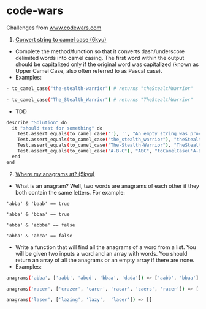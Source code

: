 # code-wars

Challenges from www.codewars.com

1. [Convert string to camel case (6kyu)](https://www.codewars.com/kata/517abf86da9663f1d2000003/train/ruby)

- Complete the method/function so that it converts dash/underscore delimited words into camel casing. The first word within the output should be capitalized only if the original word was capitalized (known as Upper Camel Case, also often referred to as Pascal case).
- Examples:

```bash
- to_camel_case("the-stealth-warrior") # returns "theStealthWarrior"

- to_camel_case("The_Stealth_Warrior") # returns "TheStealthWarrior"
```

- TDD

```bash
describe "Solution" do
  it "should test for something" do
    Test.assert_equals(to_camel_case(''), '', "An empty string was provided but not returned")
    Test.assert_equals(to_camel_case("the_stealth_warrior"), "theStealthWarrior", "toCamelCase('the_stealth_warrior') did not return correct value")
    Test.assert_equals(to_camel_case("The-Stealth-Warrior"), "TheStealthWarrior", "toCamelCase('The-Stealth-Warrior') did not return correct value")
    Test.assert_equals(to_camel_case("A-B-C"), "ABC", "toCamelCase('A-B-C') did not return correct value")
  end
end
```

2. [Where my anagrams at? (5kyu)](https://www.codewars.com/kata/523a86aa4230ebb5420001e1/train/ruby)

- What is an anagram? Well, two words are anagrams of each other if they both contain the same letters. For example:

```
'abba' & 'baab' == true

'abba' & 'bbaa' == true

'abba' & 'abbba' == false

'abba' & 'abca' == false
```

- Write a function that will find all the anagrams of a word from a list. You will be given two inputs a word and an array with words. You should return an array of all the anagrams or an empty array if there are none.
- Examples:

```bash
anagrams('abba', ['aabb', 'abcd', 'bbaa', 'dada']) => ['aabb', 'bbaa']

anagrams('racer', ['crazer', 'carer', 'racar', 'caers', 'racer']) => ['carer', 'racer']

anagrams('laser', ['lazing', 'lazy',  'lacer']) => []
```
